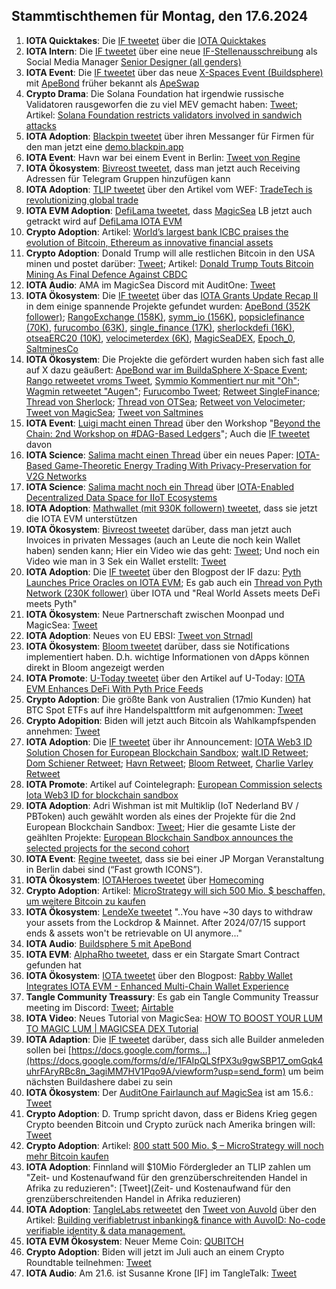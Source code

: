 ## Stammtischthemen für Montag, den 17.6.2024

1. **IOTA Quicktakes**: Die [IF tweetet](https://x.com/iota/status/1800094050038567091) über die [IOTA Quicktakes]()
2. **IOTA Intern**: Die [IF tweetet](https://x.com/iota/status/1800422724898045981) über eine neue [IF-Stellenausschreibung](https://www.iota.org/foundation/careers) als Social Media Manager [Senior Designer (all genders)](https://www.iota.org/foundation/careers)
3. **IOTA Event**: Die [IF tweetet](https://x.com/iota/status/1800452928588611783) über das neue [X-Spaces Event (Buildsphere)](https://x.com/i/spaces/1LyGBnqbgZMGN) mit [ApeBond](https://x.com/ApeBond) früher bekannt als [ApeSwap](https://apeswap.finance/)
4. **Crypto Drama**: Die Solana Foundation hat irgendwie russische Validatoren rausgeworfen die zu viel MEV gemacht haben: [Tweet](https://x.com/WuBlockchain/status/1800113995770462711); Artikel: [Solana Foundation restricts validators involved in sandwich attacks](https://cryptobriefing.com/solana-fnd-validator-mev-restrictions/)
5. **IOTA Adoption**: [Blackpin tweetet](https://x.com/BLACKPIN_GmbH/status/1800475305108459828) über ihren Messanger für Firmen für den man jetzt eine [demo.blackpin.app](https://demo.blackpin.app/)
6. **IOTA Event**: Havn war bei einem Event in Berlin: [Tweet von Regine](https://x.com/Energine/status/1800444014488965381)
7. **IOTA Ökosystem**: [Bivreost tweetet](https://x.com/bivreost/status/1800455771777536024), dass man jetzt auch Receiving Adressen für Telegram Gruppen hinzufügen kann
8. **IOTA Adoption**: [TLIP tweetet](https://x.com/TLIP_io/status/1800524466297934179) über den Artikel vom WEF: [TradeTech is revolutionizing global trade](https://www.weforum.org/impact/revolutionizing-global-trade-through-technological-transformation/)
9. **IOTA EVM Adoption**: [DefiLama tweetet](https://x.com/DefiLlama/status/1800579005348991021), dass [MagicSea](https://app.magicsea.finance/) LB jetzt auch getrackt wird auf [DefiLama IOTA EVM](https://defillama.com/chain/IOTA%20EVM)
10. **Crypto Adoption**: Artikel: [World’s largest bank ICBC praises the evolution of Bitcoin, Ethereum as innovative financial assets](https://cryptoslate.com/worlds-largest-bank-icbc-praises-the-evolution-of-bitcoin-ethereum-as-innovative-financial-assets/)
11. **Crypto Adoption**: Donald Trump will alle restlichen Bitcoin in den USA minen und postet darüber: [Tweet](https://x.com/thomas_fahrer/status/1800746533757108673); Artikel: [Donald Trump Touts Bitcoin Mining As Final Defence Against CBDC](https://watcher.guru/news/donald-trump-touts-bitcoin-mining-as-final-defence-against-cbdc)
12. **IOTA Audio**: AMA im MagicSea Discord mit AuditOne: [Tweet](https://x.com/MagicSeaDEX/status/1800770013562909123)
13. **IOTA Ökosystem**: Die [IF tweetet](https://x.com/iota/status/1800513320551670005) über das [IOTA Grants Update Recap II](https://blog.iota.org/iota-grants-update-recap-2/) in dem einige spannende Projekte gefundet wurden: [ApeBond (352K follower)](https://x.com/ApeBond); [RangoExchange (158K)](https://x.com/RangoExchange), [symm_io (156K)](https://x.com/symm_io), [popsiclefinance (70K)]([https://x.com/symm_io](https://x.com/PopsicleFinance)), [furucombo (63K)](https://x.com/furucombo), [single_finance (17K)](https://x.com/single_finance), [sherlockdefi (16K)](https://x.com/sherlockdefi), [otseaERC20 (10K)](https://x.com/otseaERC20), [velocimeterdex (6K)](https://x.com/VelocimeterDEX), [MagicSeaDEX](https://x.com/MagicSeaDEX), [Epoch_0](https://x.com/Epoch_0), [SaltminesCo](https://x.com/SaltminesCo)
14. **IOTA Ökosystem**: Die Projekte die gefördert wurden haben sich fast alle auf X dazu geäußert: [ApeBond war im BuildaSphere X-Space Event](https://x.com/iota/status/1800452928588611783); [Rango retweetet vroms Tweet](https://x.com/Vrom14286662/status/1800522730498134242), [Symmio Kommentiert nur mit "Oh"](https://x.com/symm_io/status/1800536741776118111); [Wagmin retweetet "Augen"](https://x.com/PopsicleFinance/status/1800516955415449737); [Furucombo Tweet](https://x.com/FurucomboDB/status/1800930879927456069); [Retweet SingleFinance](https://x.com/single_finance/status/1801222049286819956); [Thread von Sherlock](https://x.com/sherlockdefi/status/1800663477796930043); [Thread von OTSea](https://x.com/otseaERC20/status/1800615580749484273); [Retweet von Velocimeter](https://x.com/VelocimeterDEX/status/1800616478921891867); [Tweet von MagicSea](https://x.com/MagicSeaDEX/status/1800622226212794521); [Tweet von Saltmines](https://x.com/SaltminesCo/status/1800697605149925671)
15. **IOTA Event**: [Luigi macht einen Thread](https://x.com/luigi_vigneri/status/1800555800446054652) über den Workshop "[Beyond the Chain: 2nd Workshop on #DAG-Based Ledgers](https://www.iota.org/foundation/beyond-chain)"; Auch die [IF tweetet](https://x.com/iota/status/1800793775519723855) davon
16. **IOTA Science**: [Salima macht einen Thread](https://x.com/Salimasbegum/status/1800524232515878940) über ein neues Paper: [IOTA-Based Game-Theoretic Energy Trading With Privacy-Preservation for V2G Networks](https://ieeexplore.ieee.org/abstract/document/10551491)
17. **IOTA Science**: [Salima macht noch ein Thread](https://x.com/Salimasbegum/status/1800981676111315177) über [IOTA-Enabled Decentralized Data Space for IIoT Ecosystems](https://idus.us.es/bitstream/handle/11441/160035/1/JNIC24_232.pdf?sequence=1)
18. **IOTA Adoption**: [Mathwallet (mit 930K followern) tweetet](https://x.com/MathWallet/status/1800811641438912908), dass sie jetzt die IOTA EVM unterstützen
19. **IOTA Ökosystem**: [Bivreost tweetet](https://x.com/bivreost/status/1800869557579718994) darüber, dass man jetzt auch Invoices in privaten Messages (auch an Leute die noch kein Wallet haben) senden kann; Hier ein Video wie das geht: [Tweet](https://x.com/RodionVikol/status/1801165610937704516); Und noch ein Video wie man in 3 Sek ein Wallet erstellt: [Tweet](https://x.com/RodionVikol/status/1801271270421475352)
20. **IOTA Adoption**: Die [IF tweetet](https://x.com/iota/status/1800875716969455993) über den Blogpost der IF dazu: [Pyth Launches Price Oracles on IOTA EVM](https://blog.iota.org/pyth-launches-on-iota-evm/); Es gab auch ein [Thread von Pyth Network (230K follower)](https://x.com/PythNetwork/status/1800877188545224899) über IOTA und "Real World Assets meets DeFi meets Pyth"
21. **IOTA Ökosystem**: Neue Partnerschaft zwischen Moonpad und MagicSea: [Tweet](https://x.com/MagicSeaDEX/status/1800875703766045065)
22. **IOTA Adoption**: Neues von EU EBSI: [Tweet von Strnadl](https://x.com/archimate/status/1801144534975263177)
23. **IOTA Ökosystem**: [Bloom tweetet](https://x.com/bloomwalletio/status/1800937925959463284) darüber, dass sie Notifications implementiert haben. D.h. wichtige Informationen von dApps können direkt in Bloom angezeigt werden
24. **IOTA Promote**: [U-Today tweetet](https://x.com/Utoday_en/status/1801162159352668280) über den Artikel auf U-Today: [IOTA EVM Enhances DeFi With Pyth Price Feeds](https://u.today/iota-evm-enhances-defi-with-pyth-price-feeds)
25. **Crypto Adoption**: Die größte Bank von Australien (17mio Kunden) hat BTC Spot ETFs auf ihre Handelspalttform mit aufgenommen: [Tweet](https://x.com/BTC_Archive/status/1801186384297766929)
26. **Crypto Adopition**: Biden will jetzt auch Bitcoin als Wahlkampfspenden annehmen: [Tweet](https://x.com/BTC_Archive/status/1801188021808615524)
27. **IOTA Adoption**: Die [IF tweetet](https://x.com/iota/status/1801200807880138997) über ihr Announcement: [IOTA Web3 ID Solution Chosen for European Blockchain Sandbox](https://blog.iota.org/iota-web3-id-solution-sandbox/); [walt.ID Retweet](https://x.com/walt_id/status/1801219409714807174); [Dom Schiener Retweet](https://x.com/DomSchiener/status/1801210192551412010); [Havn Retweet](https://x.com/HAVN_network/status/1801202281741705492); [Bloom Retweet](https://x.com/bloomwalletio/status/1801223424540369046), [Charlie Varley Retweet](https://x.com/c_varley/status/1801225678727123169)
28. **IOTA Promote**: Artikel auf Cointelegraph: [European Commission selects Iota Web3 ID for blockchain sandbox](https://cointelegraph.com/news/eu-commission-selects-iota-web3-id-blockchain-sandbox)
29. **IOTA Adoption**: Adri Wishman ist mit Multiklip (IoT Nederland BV / PBToken) auch gewählt worden als eines der Projekte für die 2nd European Blockchain Sandbox: [Tweet](https://x.com/Vrom14286662/status/1801246298084901211); Hier die gesamte Liste der geählten Projekte: [European Blockchain Sandbox announces the selected projects for the second cohort](https://ec.europa.eu/digital-building-blocks/sites/display/EBSISANDCOLLAB/European+Blockchain+Sandbox+announces+the+selected+projects+for+the+second+cohort) 
30. **IOTA Event**: [Regine tweetet](https://x.com/Energine/status/1801206602306932894), dass sie bei einer JP Morgan Veranstaltung in Berlin dabei sind (“Fast growth ICONS”).
31. **IOTA Ökosystem**: [IOTAHeroes tweetet](https://x.com/IotaHeroes/status/1801227863363920177) über [Homecoming](https://www.iotaheroes.com/blog/homecoming)
32. **Crypto Adoption**: Artikel: [MicroStrategy will sich 500 Mio. $ beschaffen, um weitere Bitcoin zu kaufen](https://www.blocktrainer.de/blog/microstrategy-will-sich-500-mio-beschaffen-um-weitere-bitcoin-zu-kaufen)
33. **IOTA Ökosystem**: [LendeXe tweetet](https://x.com/LendeXeFinance/status/1801342399483928983) "..You have ~30 days to withdraw your assets from the Lockdrop & Mainnet. After 2024/07/15 support ends & assets won't be retrievable on UI anymore..."
34. **IOTA Audio**: [Buildsphere 5 mit ApeBond](https://x.com/iota/status/1801253189280252043)
35. **IOTA EVM**: [AlphaRho tweetet](https://x.com/0xAlphaRho/status/1801428585015873744), dass er ein Stargate Smart Contract gefunden hat
36. **IOTA Ökosystem**: [IOTA tweetet](https://x.com/iota/status/1801600488703484173) über den Blogpost: [Rabby Wallet Integrates IOTA EVM - Enhanced Multi-Chain Wallet Experience](https://blog.iota.org/rabby-integrates-iota-evm/)
37. **Tangle Community Treassury**: Es gab ein Tangle Community Treassur meeting im Discord: [Tweet](https://x.com/TangleTreasury/status/1801284485595509020); [Airtable](https://airtable.com/appfqH6q67lqwemQL/shrDLGL5hyuh8AYCJ/tbliweTeZ8O7X7EtY)
38. **IOTA Video**: Neues Tutorial von MagicSea: [HOW TO BOOST YOUR LUM TO MAGIC LUM | MAGICSEA DEX Tutorial]()
39. **IOTA Adaption**: Die [IF tweetet](https://x.com/iota/status/1801540092332257551) darüber, dass sich alle Builder anmeleden sollen bei [https://docs.google.com/forms...](https://docs.google.com/forms/d/e/1FAIpQLSfPX3u9gwSBP17_omGqk4uhrFAryRBc8n_3agiMM7HV1Pqo9A/viewform?usp=send_form) um beim nächsten Buildashere dabei zu sein
40. **IOTA Ökosystem**: Der [AuditOne Fairlaunch auf MagicSea](https://app.magicsea.finance/fairlaunch/:8822/audit) ist am 15.6.: [Tweet](https://x.com/auditone_dao/status/1801586333342732610)
41. **Crypto Adoption**: D. Trump spricht davon, dass er Bidens Krieg gegen Crypto beenden Bitcoin und Crypto zurück nach Amerika bringen will: [Tweet](https://x.com/WatcherGuru/status/1801776943370510667)
42. **Crypto Adoption**: Artikel: [800 statt 500 Mio. $ – MicroStrategy will noch mehr Bitcoin kaufen](https://www.blocktrainer.de/blog/800-statt-500-mio-microstrategy-will-noch-mehr-bitcoin-kaufen)
43. **IOTA Adoption**: Finnland will $10Mio Fördergleder an TLIP zahlen um "Zeit- und Kostenaufwand für den grenzüberschreitenden Handel in Afrika zu reduzieren": [Tweet](Zeit- und Kostenaufwand für den grenzüberschreitenden Handel in Afrika reduzieren)
44. **IOTA Adoption**: [TangleLabs retweetet](https://x.com/Tangle_Labs/status/1801647283512971364) den [Tweet von AuvoId](https://x.com/AuvoDigital/status/1801619352237564200) über den Artikel: [Building verifiabletrust inbanking& finance with AuvoID: No-code verifiable identity & data management.](https://auvo.io/wp-content/uploads/2024/06/Building-verifiable-trust-in-banking-and-finance.pdf)
45. **IOTA EVM Ökosystem**: Neuer Meme Coin: [QUBITCH](https://x.com/qubih69)
46. **Crypto Adoption**: Biden will jetzt im Juli auch an einem Crypto Roundtable teilnehmen: [Tweet](https://x.com/AltcoinDailyio/status/1802129738775035920)
47. **IOTA Audio**: Am 21.6. ist Susanne Krone [IF] im TangleTalk: [Tweet](https://x.com/tangle_talk/status/1802235793089409392)
